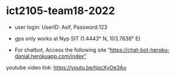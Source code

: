 # ict2105-team18-2022
* user login: UserID: Asif, Password:123

* gps only works at Nyp SIT (1.4443° N, 103.7838° E)

* For chatbot, Access the following site “https://chat-bot-heroku-danial.herokuapp.com/index”

youtube video link: https://youtu.be/tjpcXyOe3Ao
